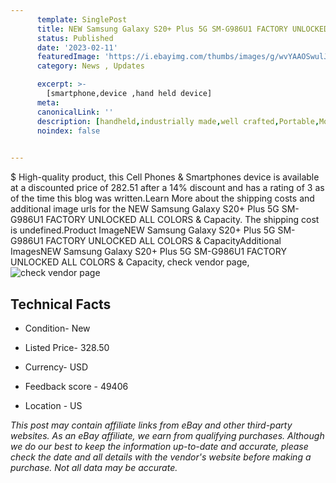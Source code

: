 ```yaml
---
      template: SinglePost
      title: NEW Samsung Galaxy S20+ Plus 5G SM-G986U1 FACTORY UNLOCKED ALL COLORS & Capacity
      status: Published
      date: '2023-02-11'
      featuredImage: 'https://i.ebayimg.com/thumbs/images/g/wvYAAOSwulJjjjzd/s-l225.jpg'
      category: News , Updates

      excerpt: >-
        [smartphone,device ,hand held device]
      meta:
      canonicalLink: ''
      description: [handheld,industrially made,well crafted,Portable,Mobile,Compact,Convenient,Lightweight,Maneuverable,Man-portable,Miniature,Carriable,Hand-held,Light,Holdable,Transportable,Mobile device,Pocket-sized,On-the-go,Wireless,Cordless,Compact size,Convenient size, smartphone,device ,hand held device]
      noindex: false

        
---
```

$
    High-quality product, this Cell Phones & Smartphones device is available at a discounted price of 282.51 after a 14% discount and has a rating of 3 as of the time this blog was written.Learn More about the shipping costs and additional image urls for the NEW Samsung Galaxy S20+ Plus 5G SM-G986U1 FACTORY UNLOCKED ALL COLORS & Capacity. The shipping cost is undefined.Product ImageNEW Samsung Galaxy S20+ Plus 5G SM-G986U1 FACTORY UNLOCKED ALL COLORS & CapacityAdditional ImagesNEW Samsung Galaxy S20+ Plus 5G SM-G986U1 FACTORY UNLOCKED ALL COLORS & Capacity, check vendor page, ![check vendor page](https://origin-galleryplus.ebayimg.com/ws/web/185700155121_2_0_1/225x225.jpg,https://origin-galleryplus.ebayimg.com/ws/web/185700155121_3_0_1/225x225.jpg,https://origin-galleryplus.ebayimg.com/ws/web/185700155121_4_0_1/225x225.jpg,https://origin-galleryplus.ebayimg.com/ws/web/185700155121_5_0_1/225x225.jpg)
    
    

 ## Technical Facts 



     
      

 - Condition- New 


      

 - Listed Price- 328.50 


      

 - Currency- USD 


      

 - Feedback score - 49406 


      

 - Location - US 


      
      

 *_This post may contain affiliate links from eBay and other third-party websites. As an eBay affiliate, we earn from qualifying purchases. Although we do our best to keep the information up-to-date and accurate, please check the date and all details with the vendor's website before making a purchase. Not all data may be accurate._*



    
    
    
    
    